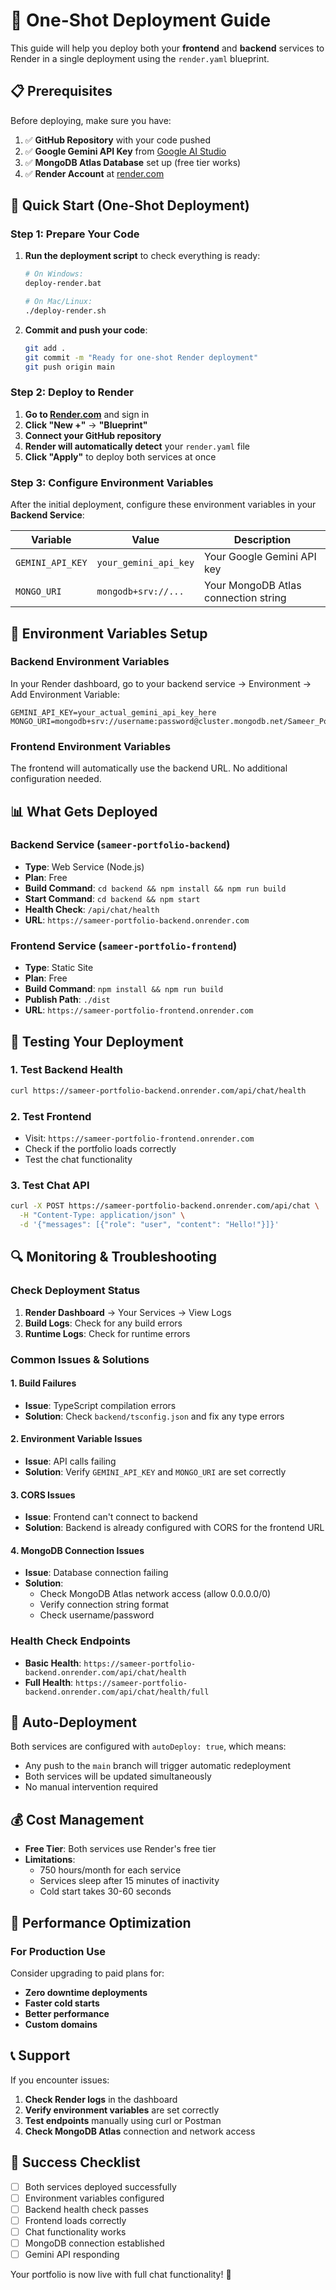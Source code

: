 # 🚀 One-Shot Deployment Guide

This guide will help you deploy both your **frontend** and **backend** services to Render in a single deployment using the `render.yaml` blueprint.

## 📋 Prerequisites

Before deploying, make sure you have:

1. ✅ **GitHub Repository** with your code pushed
2. ✅ **Google Gemini API Key** from [Google AI Studio](https://makersuite.google.com/app/apikey)
3. ✅ **MongoDB Atlas Database** set up (free tier works)
4. ✅ **Render Account** at [render.com](https://render.com)

## 🎯 Quick Start (One-Shot Deployment)

### Step 1: Prepare Your Code

1. **Run the deployment script** to check everything is ready:
   ```bash
   # On Windows:
   deploy-render.bat
   
   # On Mac/Linux:
   ./deploy-render.sh
   ```

2. **Commit and push your code**:
   ```bash
   git add .
   git commit -m "Ready for one-shot Render deployment"
   git push origin main
   ```

### Step 2: Deploy to Render

1. **Go to [Render.com](https://render.com)** and sign in
2. **Click "New +"** → **"Blueprint"**
3. **Connect your GitHub repository**
4. **Render will automatically detect** your `render.yaml` file
5. **Click "Apply"** to deploy both services at once

### Step 3: Configure Environment Variables

After the initial deployment, configure these environment variables in your **Backend Service**:

| Variable | Value | Description |
|----------|-------|-------------|
| `GEMINI_API_KEY` | `your_gemini_api_key` | Your Google Gemini API key |
| `MONGO_URI` | `mongodb+srv://...` | Your MongoDB Atlas connection string |

## 🔧 Environment Variables Setup

### Backend Environment Variables

In your Render dashboard, go to your backend service → Environment → Add Environment Variable:

```
GEMINI_API_KEY=your_actual_gemini_api_key_here
MONGO_URI=mongodb+srv://username:password@cluster.mongodb.net/Sameer_Portfolio
```

### Frontend Environment Variables

The frontend will automatically use the backend URL. No additional configuration needed.

## 📊 What Gets Deployed

### Backend Service (`sameer-portfolio-backend`)
- **Type**: Web Service (Node.js)
- **Plan**: Free
- **Build Command**: `cd backend && npm install && npm run build`
- **Start Command**: `cd backend && npm start`
- **Health Check**: `/api/chat/health`
- **URL**: `https://sameer-portfolio-backend.onrender.com`

### Frontend Service (`sameer-portfolio-frontend`)
- **Type**: Static Site
- **Plan**: Free
- **Build Command**: `npm install && npm run build`
- **Publish Path**: `./dist`
- **URL**: `https://sameer-portfolio-frontend.onrender.com`

## 🧪 Testing Your Deployment

### 1. Test Backend Health
```bash
curl https://sameer-portfolio-backend.onrender.com/api/chat/health
```

### 2. Test Frontend
- Visit: `https://sameer-portfolio-frontend.onrender.com`
- Check if the portfolio loads correctly
- Test the chat functionality

### 3. Test Chat API
```bash
curl -X POST https://sameer-portfolio-backend.onrender.com/api/chat \
  -H "Content-Type: application/json" \
  -d '{"messages": [{"role": "user", "content": "Hello!"}]}'
```

## 🔍 Monitoring & Troubleshooting

### Check Deployment Status
1. **Render Dashboard** → Your Services → View Logs
2. **Build Logs**: Check for any build errors
3. **Runtime Logs**: Check for runtime errors

### Common Issues & Solutions

#### 1. Build Failures
- **Issue**: TypeScript compilation errors
- **Solution**: Check `backend/tsconfig.json` and fix any type errors

#### 2. Environment Variable Issues
- **Issue**: API calls failing
- **Solution**: Verify `GEMINI_API_KEY` and `MONGO_URI` are set correctly

#### 3. CORS Issues
- **Issue**: Frontend can't connect to backend
- **Solution**: Backend is already configured with CORS for the frontend URL

#### 4. MongoDB Connection Issues
- **Issue**: Database connection failing
- **Solution**: 
  - Check MongoDB Atlas network access (allow 0.0.0.0/0)
  - Verify connection string format
  - Check username/password

### Health Check Endpoints

- **Basic Health**: `https://sameer-portfolio-backend.onrender.com/api/chat/health`
- **Full Health**: `https://sameer-portfolio-backend.onrender.com/api/chat/health/full`

## 🔄 Auto-Deployment

Both services are configured with `autoDeploy: true`, which means:
- Any push to the `main` branch will trigger automatic redeployment
- Both services will be updated simultaneously
- No manual intervention required

## 💰 Cost Management

- **Free Tier**: Both services use Render's free tier
- **Limitations**: 
  - 750 hours/month for each service
  - Services sleep after 15 minutes of inactivity
  - Cold start takes 30-60 seconds

## 🚀 Performance Optimization

### For Production Use
Consider upgrading to paid plans for:
- **Zero downtime deployments**
- **Faster cold starts**
- **Better performance**
- **Custom domains**

## 📞 Support

If you encounter issues:

1. **Check Render logs** in the dashboard
2. **Verify environment variables** are set correctly
3. **Test endpoints** manually using curl or Postman
4. **Check MongoDB Atlas** connection and network access

## 🎉 Success Checklist

- [ ] Both services deployed successfully
- [ ] Environment variables configured
- [ ] Backend health check passes
- [ ] Frontend loads correctly
- [ ] Chat functionality works
- [ ] MongoDB connection established
- [ ] Gemini API responding

Your portfolio is now live with full chat functionality! 🎊 
